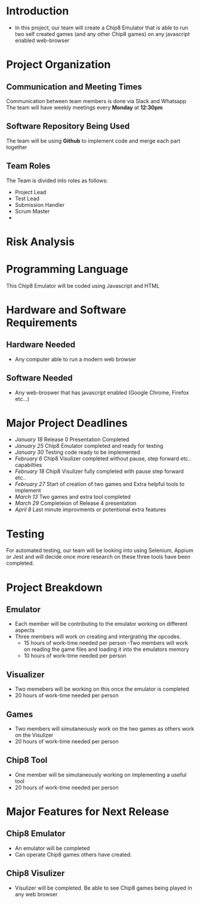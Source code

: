 # **Introduction**
* In this project, our team will create a Chip8 Emulator that is able to run two self created games (and any other Chip8 games) on any javascript enabled web-browser

# **Project Organization**
## Communication and Meeting Times
Communication between team members is done via Slack and Whatsapp
The team will have weekly meetings every **Monday** at **12:30pm**
	
## Software Repository Being Used
The team will be using **Github** to implement code and merge each part together
	
## Team Roles
The Team is divided into roles as follows:
*   Project Lead
*   Test Lead
*   Submission Handler
*   Scrum Master
*   
		
		
# **Risk Analysis**

# **Programming Language**
This Chip8 Emulator will be coded using Javascript and HTML

# **Hardware and Software Requirements**
## Hardware Needed
*   Any computer able to run a modern web browser 
	
## Software Needed
*   Any web-broswer that has javascript enabled (Google Chrome, Firefox etc...)

# **Major Project Deadlines**
*   _January 18_  Release 0 Presentation Completed
*   _January 25_  Chip8 Emulator completed and ready for testing
*   _January 30_  Testing code ready to be implemented
*   _February 6_  Chip8 Visulizer completed without pause, step forward etc.. capabilties
*   _February 18_ Chip8 Visulizer fully completed with pause step forward etc.. 
*   _February 27_ Start of creation of two games and Extra helpful tools to implement
*   _March 13_    Two games and extra tool completed
*   _March 29_    Completeion of Release 4 presentation
*   _April 8_     Last minute improvments or potentional extra features
	
# **Testing**
For automated testing, our team will be looking into using Selenium, Appium or Jest and will decide once more research on these three tools have been completed.
	
# **Project Breakdown**
## Emulator
-   Each member will be contributing to the emulator working on different aspects
  - Three members will work on creating and intergrating the opcodes.
    - 15 hours of work-time needed per person
  -Two members will work on reading the game files and loading it into the emulators memory  
    - 10 hours of work-time needed per person
	
## Visualizer
*   Two memebers will be working on this once the emulator is completed
  * 20 hours of work-time needed per person

## Games
*   Two members will simutaneously work on the two games as others work on the Visulizer
  * 20 hours of work-time needed per person
	
## Chip8 Tool
*   One member will be simutaneously working on implementing a useful tool
  * 20 hours of work-time needed per person

# **Major Features for Next Release**
## Chip8 Emulator
* An emulator will be completed
* Can operate Chip8 games others have created.
## Chip8 Visulizer
* Visulizer will be completed. Be able to see Chip8 games being played in any web browser


  
	
